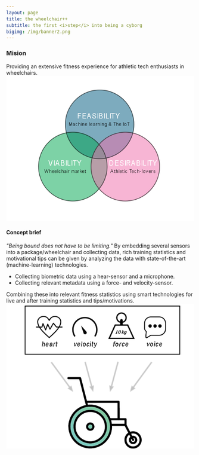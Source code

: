 ```yaml
---
layout: page
title: the wheelchair++
subtitle: the first <i>step</i> into being a cyborg
bigimg: /img/banner2.png
---
```

### Mision
Providing an extensive fitness experience for athletic tech enthusiasts in wheelchairs.
![alt text](\img\idecircle.png "IDE Design synergies")
#### Concept brief
<i>"Being bound does not have to be limiting."</i>
By embedding several sensors into a package/wheelchair and collecting data, rich training statistics and motivational tips can be given by analyzing the data with state-of-the-art (machine-learning) technologies.

- Collecting biometric data using a hear-sensor and a microphone.
- Collecting relevant metadata using a force- and velocity-sensor.

Combining these into relevant fitness statistics using smart technologies for live and after training statistics and tips/motivations.
<img src="img\hpvisual.png" alt="">
